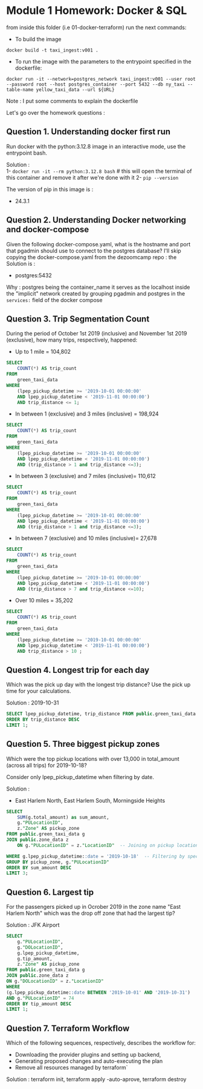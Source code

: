 # Module 1 Homework: Docker & SQL
from inside this folder (i.e 01-docker-terraform) run the next commands:

* To build the image 

```docker build -t taxi_ingest:v001 .```

* To run the image with the parameters to the entrypoint specified in the dockerfile: 

```docker run -it --network=postgres_network taxi_ingest:v001 --user root --password root --host postgres_container --port 5432 --db ny_taxi --table-name yellow_taxi_data --url ${URL}```

Note : I put some comments to explain the dockerfile 


Let's go over the homework questions : 


## Question 1. Understanding docker first run

Run docker with the python:3.12.8 image in an interactive mode, use the entrypoint bash.

Solution :  
 1- ```docker run -it --rm python:3.12.8 bash```  # this will open the terminal of this container and remove it after we're done with it 
 2- ```pip --version```  

The version of pip in this image is : 

* 24.3.1

## Question 2. Understanding Docker networking and docker-compose

Given the following docker-compose.yaml, what is the hostname and port that pgadmin should use to connect to the postgres database?
I'll skip copying the docker-compose.yaml from the dezoomcamp repo :
the Solution is :
* postgres:5432
 
Why : postgres being the container_name it serves as the localhost inside the "implicit" network created by grouping pgadmin and postgres in the ```services:``` field of the docker compose


## Question 3. Trip Segmentation Count
During the period of October 1st 2019 (inclusive) and November 1st 2019 (exclusive), how many trips, respectively, happened:

* Up to 1 mile = 104,802

```sql
SELECT 
    COUNT(*) AS trip_count
FROM 
    green_taxi_data
WHERE 
    (lpep_pickup_datetime >= '2019-10-01 00:00:00' 
    AND lpep_pickup_datetime < '2019-11-01 00:00:00')
	AND trip_distance <= 1;
```

* In between 1 (exclusive) and 3 miles (inclusive) = 198,924
```sql
SELECT 
    COUNT(*) AS trip_count
FROM 
    green_taxi_data
WHERE 
    (lpep_pickup_datetime >= '2019-10-01 00:00:00' 
    AND lpep_pickup_datetime < '2019-11-01 00:00:00')
	AND (trip_distance > 1 and trip_distance <=3);
```

* In between 3 (exclusive) and 7 miles (inclusive)= 110,612
```sql
SELECT 
    COUNT(*) AS trip_count
FROM 
    green_taxi_data
WHERE 
    (lpep_pickup_datetime >= '2019-10-01 00:00:00' 
    AND lpep_pickup_datetime < '2019-11-01 00:00:00')
	AND (trip_distance > 1 and trip_distance <=3);
```
* In between 7 (exclusive) and 10 miles (inclusive)= 27,678
```sql
SELECT 
    COUNT(*) AS trip_count
FROM 
    green_taxi_data
WHERE 
    (lpep_pickup_datetime >= '2019-10-01 00:00:00' 
    AND lpep_pickup_datetime < '2019-11-01 00:00:00')
	AND (trip_distance > 7 and trip_distance <=10);
```
* Over 10 miles = 35,202
```sql
SELECT 
    COUNT(*) AS trip_count
FROM 
    green_taxi_data
WHERE 
    (lpep_pickup_datetime >= '2019-10-01 00:00:00' 
    AND lpep_pickup_datetime < '2019-11-01 00:00:00')
	AND trip_distance > 10 ;
```

## Question 4. Longest trip for each day
Which was the pick up day with the longest trip distance? Use the pick up time for your calculations.


Solution : 2019-10-31

```sql
SELECT lpep_pickup_datetime, trip_distance FROM public.green_taxi_data
ORDER BY trip_distance DESC
LIMIT 1;
```

## Question 5. Three biggest pickup zones
Which were the top pickup locations with over 13,000 in total_amount (across all trips) for 2019-10-18?

Consider only lpep_pickup_datetime when filtering by date.

Solution : 
- East Harlem North, East Harlem South, Morningside Heights
```sql
SELECT 
    SUM(g.total_amount) as sum_amount, 
    g."PULocationID", 
    z."Zone" AS pickup_zone
FROM public.green_taxi_data g
JOIN public.zone_data z
    ON g."PULocationID" = z."LocationID"  -- Joining on pickup location

WHERE g.lpep_pickup_datetime::date = '2019-10-18'  -- Filtering by specific date
GROUP BY pickup_zone, g."PULocationID" 
ORDER BY sum_amount DESC
LIMIT 3;
```

## Question 6. Largest tip
For the passengers picked up in Ocrober 2019 in the zone name "East Harlem North" which was the drop off zone that had the largest tip?

Solution : JFK Airport

```sql
SELECT 
	g."PULocationID", 
	g."DOLocationID", 
	g.lpep_pickup_datetime, 
	g.tip_amount, 
	z."Zone" AS pickup_zone 
FROM public.green_taxi_data g
JOIN public.zone_data z
ON g."DOLocationID" = z."LocationID"
WHERE 
(g.lpep_pickup_datetime::date BETWEEN '2019-10-01' AND '2019-10-31')
AND g."PULocationID" = 74
ORDER BY tip_amount DESC
LIMIT 1;
```
## Question 7. Terraform Workflow
Which of the following sequences, respectively, describes the workflow for:

* Downloading the provider plugins and setting up backend,
* Generating proposed changes and auto-executing the plan
* Remove all resources managed by terraform`

Solution : terraform init, terraform apply -auto-aprove, terraform destroy
